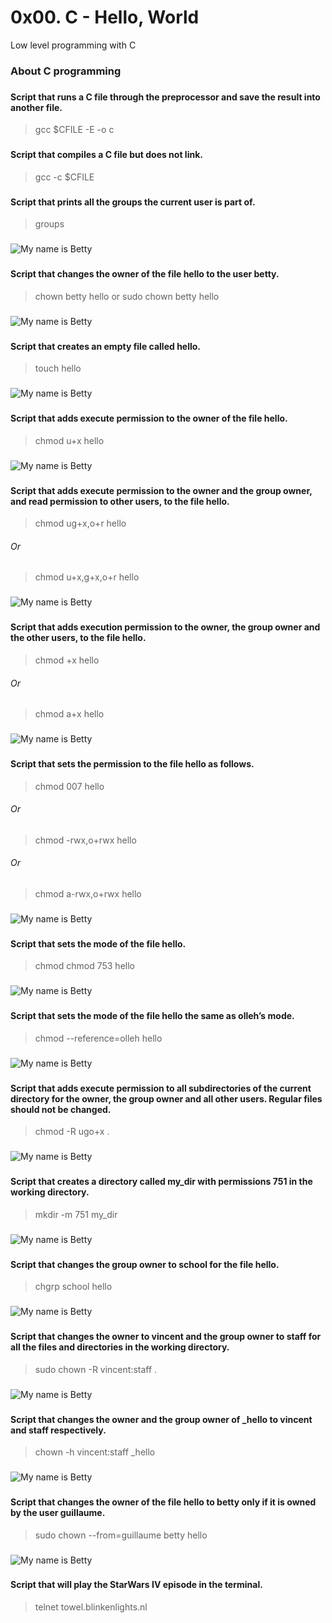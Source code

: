 
# 0x00. C - Hello, World
Low level programming with C

### About C programming
### 

### 
#### Script that runs a C file through the preprocessor and save the result into another file.
> gcc $CFILE -E -o c

### 
#### Script that compiles a C file but does not link.
> gcc -c $CFILE

### 
#### Script that prints all the groups the current user is part of.
> groups
###
![My name is Betty](https://github.com/Cocorine/alx-system_engineering-devops/blob/main/resources/permissions/2-groups.png)

### 
#### Script that changes the owner of the file hello to the user betty.
> chown betty hello
or
> sudo chown betty hello
###
![My name is Betty](https://github.com/Cocorine/alx-system_engineering-devops/blob/main/resources/permissions/3-new_owner.png)

### 
#### Script that creates an empty file called hello.
> touch hello
###
![My name is Betty](https://github.com/Cocorine/alx-system_engineering-devops/blob/main/resources/permissions/4-empty.png)

### 
#### Script that adds execute permission to the owner of the file hello.
> chmod u+x hello
###
![My name is Betty](https://github.com/Cocorine/alx-system_engineering-devops/blob/main/resources/permissions/5-execute.png)

###
#### Script that adds execute permission to the owner and the group owner, and read permission to other users, to the file hello.
> chmod ug+x,o+r hello
###### Or
> chmod u+x,g+x,o+r hello
###
![My name is Betty](https://github.com/Cocorine/alx-system_engineering-devops/blob/main/resources/permissions/6-multiple_permissions.png)

###
#### Script that adds execution permission to the owner, the group owner and the other users, to the file hello.
> chmod +x hello
###### Or
> chmod a+x hello
###
![My name is Betty](https://github.com/Cocorine/alx-system_engineering-devops/blob/main/resources/permissions/7-everybody.png)

###
#### Script that sets the permission to the file hello as follows.
> chmod 007 hello
###### Or
> chmod -rwx,o+rwx hello
###### Or
> chmod a-rwx,o+rwx hello
###
![My name is Betty](https://github.com/Cocorine/alx-system_engineering-devops/blob/main/resources/permissions/8-James_Bond.png)

###
#### Script that sets the mode of the file hello.
> chmod chmod 753 hello
###
![My name is Betty](https://github.com/Cocorine/alx-system_engineering-devops/blob/main/resources/permissions/9-John_Doe.png)

###
#### Script that sets the mode of the file hello the same as olleh’s mode.
> chmod --reference=olleh hello
###
![My name is Betty](https://github.com/Cocorine/alx-system_engineering-devops/blob/main/resources/permissions/10-mirror_permissions.png)

###
#### Script that adds execute permission to all subdirectories of the current directory for the owner, the group owner and all other users. Regular files should not be changed.
> chmod -R ugo+x .
###
![My name is Betty](https://github.com/Cocorine/alx-system_engineering-devops/blob/main/resources/permissions/11-directories_permissions.png)

###
#### Script that creates a directory called my_dir with permissions 751 in the working directory.
> mkdir -m 751 my_dir
###
![My name is Betty](https://github.com/Cocorine/alx-system_engineering-devops/blob/main/resources/permissions/12-directory_permissions.png)

###
#### Script that changes the group owner to school for the file hello.
> chgrp school hello
###
![My name is Betty](https://github.com/Cocorine/alx-system_engineering-devops/blob/main/resources/permissions/13-change_group.png)

###
#### Script that changes the owner to vincent and the group owner to staff for all the files and directories in the working directory.
> sudo chown -R vincent:staff .
###
![My name is Betty](https://github.com/Cocorine/alx-system_engineering-devops/blob/main/resources/permissions/100-change_owner_and_group.png)

###
#### Script that changes the owner and the group owner of _hello to vincent and staff respectively.
> chown -h vincent:staff _hello
###
![My name is Betty](https://github.com/Cocorine/alx-system_engineering-devops/blob/main/resources/permissions/101-symbolic_link_permissions.png)

### 
#### Script that changes the owner of the file hello to betty only if it is owned by the user guillaume.
> sudo chown --from=guillaume betty hello
###
![My name is Betty](https://github.com/Cocorine/alx-system_engineering-devops/blob/main/resources/permissions/102-if_only.png)

### 
#### Script that will play the StarWars IV episode in the terminal.
> telnet towel.blinkenlights.nl
